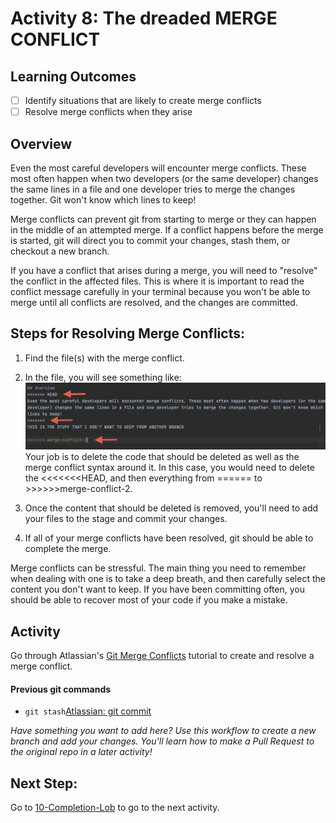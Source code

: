# Activity 8: The dreaded MERGE CONFLICT

## Learning Outcomes
- [ ] Identify situations that are likely to create merge conflicts
- [ ] Resolve merge conflicts when they arise

## Overview
Even the most careful developers will encounter merge conflicts. These most often happen when two developers (or the same
developer) changes the same lines in a file and one developer tries to merge the changes together. Git won't know which
lines to keep!

Merge conflicts can prevent git from starting to merge or they can happen in the middle of an attempted merge. If a
conflict happens before the merge is started, git will direct you to commit your changes, stash them, or checkout a new 
branch. 

If you have a conflict that arises during a merge, you will need to "resolve" the conflict in the affected files. 
This is where it is important to read the conflict message carefully in your terminal because you won't be able to 
merge until all conflicts are resolved, and the changes are committed.

## Steps for Resolving Merge Conflicts:
1. Find the file(s) with the merge conflict. 
2. In the file, you will see something like:
![merge conflict image](../assets/mergeconflict.png)
Your job is to delete the code that should be deleted as well as the merge conflict syntax around it. 
   In this case, you would need to delete the <<<<<<<HEAD, and then everything from ====== to >>>>>>merge-conflict-2.
    
3. Once the content that should be deleted is removed, you'll need to add your files to the stage and commit your changes. 
4. If all of your merge conflicts have been resolved, git should be able to complete the merge.

Merge conflicts can be stressful. The main thing you need to remember when dealing with one is to take a deep breath, 
and then carefully select the content you don't want to keep. If you have been committing often, you should be able to 
recover most of your code if you make a mistake. 

## Activity
Go through Atlassian's [Git Merge Conflicts](https://www.atlassian.com/git/tutorials/using-branches/merge-conflicts)
tutorial to create and resolve a merge conflict.


#### Previous git commands
- `git stash`[Atlassian: git commit](https://www.atlassian.com/git/tutorials/saving-changes/git-commit)


*Have something you want to add here? Use this workflow to create a new branch and add your changes. You'll learn how to 
make a Pull Request to the original repo in a later activity!*

## Next Step:
Go to [10-Completion-Lob](10-completion-log.md) to go to the next activity.